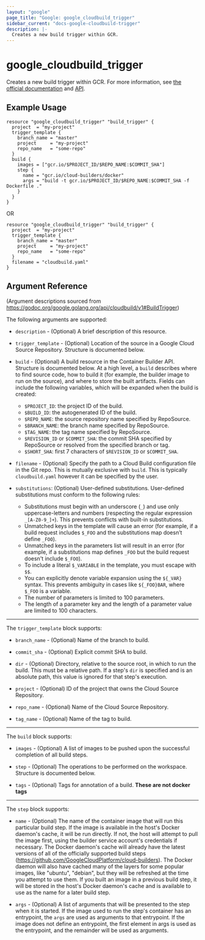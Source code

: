 ```yaml
---
layout: "google"
page_title: "Google: google_cloudbuild_trigger"
sidebar_current: "docs-google-cloudbuild-trigger"
description: |-
  Creates a new build trigger within GCR.
---
```


# google\_cloudbuild\_trigger

Creates a new build trigger within GCR. For more information, see
[the official documentation](https://cloud.google.com/container-builder/docs/running-builds/automate-builds)
and
[API](https://godoc.org/google.golang.org/api/cloudbuild/v1#BuildTrigger).

## Example Usage

```hcl
resource "google_cloudbuild_trigger" "build_trigger" {
  project  = "my-project"
  trigger_template {
    branch_name = "master"
    project     = "my-project"
    repo_name   = "some-repo"
  }
  build {
    images = ["gcr.io/$PROJECT_ID/$REPO_NAME:$COMMIT_SHA"]
    step {
      name = "gcr.io/cloud-builders/docker"
      args = "build -t gcr.io/$PROJECT_ID/$REPO_NAME:$COMMIT_SHA -f Dockerfile ."
    }
  }
}
```

OR

```hcl
resource "google_cloudbuild_trigger" "build_trigger" {
  project  = "my-project"
  trigger_template {
    branch_name = "master"
    project     = "my-project"
    repo_name   = "some-repo"
  }
  filename = "cloudbuild.yaml"
}
```


## Argument Reference

(Argument descriptions sourced from https://godoc.org/google.golang.org/api/cloudbuild/v1#BuildTrigger)

The following arguments are supported:

* `description` - (Optional) A brief description of this resource.

* `trigger_template` - (Optional) Location of the source in a Google
Cloud Source Repository. Structure is documented below.

* `build` - (Optional) A build resource in the Container Builder API.
Structure is documented below. At a high
level, a `build` describes where to find source code, how to build it (for
example, the builder image to run on the source), and where to store
the built artifacts. Fields can include the following variables, which
will be expanded when the build is created:
  * `$PROJECT_ID`: the project ID of the build.
  * `$BUILD_ID`: the autogenerated ID of the build.
  * `$REPO_NAME`: the source repository name specified by RepoSource.
  * `$BRANCH_NAME`: the branch name specified by RepoSource.
  * `$TAG_NAME`: the tag name specified by RepoSource.
  * `$REVISION_ID` or `$COMMIT_SHA`: the commit SHA specified by RepoSource
    or resolved from the specified branch or tag.
  * `$SHORT_SHA`: first 7 characters of `$REVISION_ID` or `$COMMIT_SHA`.

* `filename` - (Optional) Specify the path to a Cloud Build configuration file
in the Git repo. This is mutually exclusive with `build`. This is typically
`cloudbuild.yaml` however it can be specified by the user.

* `substitutions`: (Optional) User-defined substitutions.
User-defined substitutions must conform to the following rules:
  *  Substitutions must begin with an underscore (`_`) and use only
     uppercase-letters and numbers (respecting the regular expression 
     `_[A-Z0-9_]+`). This prevents conflicts with built-in substitutions.
  *  Unmatched keys in the template will cause an error (for example, if a build
     request includes `$_FOO` and the substitutions map doesn’t define `_FOO`).
  *  Unmatched keys in the parameters list will result in an error (for example,
     if a substitutions map defines `_FOO` but the build request doesn't include `$_FOO`).
  *  To include a literal `$_VARIABLE` in the template, you must escape with `$$`.
  *  You can explicitly denote variable expansion using the `${_VAR}` syntax. This prevents
     ambiguity in cases like `${_FOO}BAR`, where `$_FOO` is a variable.
  *  The number of parameters is limited to 100 parameters.
  *  The length of a parameter key and the length of a parameter value
     are limited to 100 characters.

---

The `trigger_template` block supports:

* `branch_name` - (Optional) Name of the branch to build.

* `commit_sha` - (Optional) Explicit commit SHA to build.

* `dir` - (Optional) Directory, relative to the source root, in which to run
the build. This must be a relative path. If a step's `dir` is specified and
is an absolute path, this value is ignored for that step's execution.

* `project` - (Optional) ID of the project that owns the Cloud Source Repository.

* `repo_name` - (Optional) Name of the Cloud Source Repository.

* `tag_name` - (Optional) Name of the tag to build.


---

The `build` block supports:

* `images` - (Optional) A list of images to be pushed upon the successful
completion of all build steps.

* `step` - (Optional) The operations to be performed on the workspace.
Structure is documented below.

* `tags` - (Optional) Tags for annotation of a build. **These are not docker tags**

---

The `step` block supports:

* `name` - (Optional) The name of the container image that will run this
particular build step. If the image is available in the host's Docker
daemon's cache, it will be run directly. If not, the host will attempt to
pull the image first, using the builder service account's credentials if
necessary. The Docker daemon's cache will already have the latest versions
of all of the officially supported build steps
(https://github.com/GoogleCloudPlatform/cloud-builders).
The Docker daemon will also have cached many of the layers for some popular
images, like "ubuntu", "debian", but they will be refreshed at the time you
attempt to use them. If you built an image in a previous build step, it will
be stored in the host's Docker daemon's cache and is available to use as
the name for a later build step.

* `args` - (Optional) A list of arguments that will be presented to the step
when it is started. If the image used to run the step's container has an
entrypoint, the `args` are used as arguments to that entrypoint. If the image
does not define an entrypoint, the first element in args is used as the
entrypoint, and the remainder will be used as arguments.
